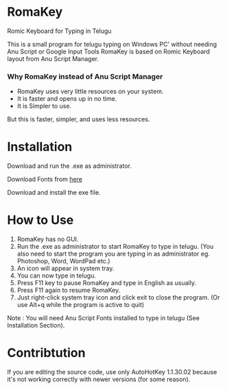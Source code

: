 # RomaKey
Romic Keyboard for Typing in Telugu

This is a small program for telugu typing on Windows PC' without needing Anu Script or Google Input Tools
RomaKey is based on Romic Keyboard layout from Anu Script Manager.

### Why RomaKey instead of Anu Script Manager
 - RomaKey uses very little resources on your system.
 - It is faster and opens up in no time.
 - It is Simpler to use.

But this is faster, simpler, and uses less resources.

# Installation
Download and run the .exe as administrator.

Download Fonts from [here](https://www.mediafire.com/file/ymxu94b2jd5jogd/Telugu+Fonts.exe/file)

Download and install the exe file.

# How to Use
1. RomaKey has no GUI.
2. Run the .exe as administrator to start RomaKey to type in telugu. (You also need to start the program you are typing in as administrator eg. Photoshop, Word, WordPad etc.)
3. An icon will appear in system tray.
4. You can now type in telugu.
5. Press F11 key to pause RomaKey and type in English as usually.
6. Press F11 again to resume RomaKey.
7. Just right-click system tray icon and click exit to close the program. (Or use Alt+q while the program is active to quit)

Note : You will need Anu Script Fonts installed to type in telugu (See Installation Section).

# Contribtution

If you are editing the source code, use only AutoHotKey 1.1.30.02 because it's not working correctly with newer versions (for some reason).
